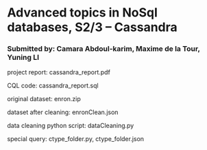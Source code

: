 # Advanced topics in NoSql databases, S2/3 – Cassandra
### Submitted by: Camara Abdoul-karim, Maxime de la Tour, Yuning LI

project report: cassandra_report.pdf   

CQL code: cassandra_report.sql   

original dataset: enron.zip   

dataset after cleaning: enronClean.json   

data cleaning python script: dataCleaning.py   

special query: ctype_folder.py, ctype_folder.json 
